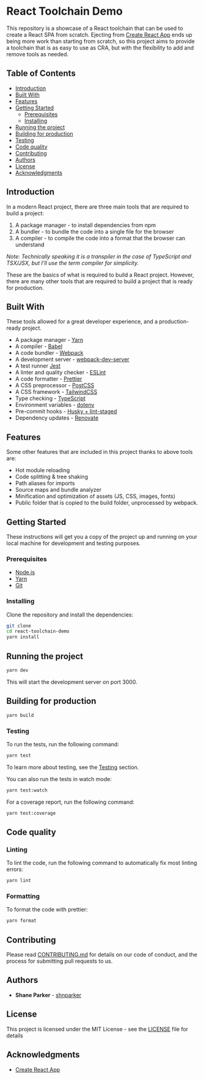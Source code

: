 # React Toolchain Demo

This repository is a showcase of a React toolchain that can be used to create a React SPA from scratch.
Ejecting from [Create React App](https://create-react-app.dev/) ends up being more work than starting from scratch, 
so this project aims to provide a toolchain that is as easy to use as CRA, but with the flexibility to add and remove tools as needed.

## Table of Contents

- [Introduction](#introduction)
- [Built With](#built-with)
- [Features](#features)
- [Getting Started](#getting-started)
  - [Prerequisites](#prerequisites)
  - [Installing](#installing)
- [Running the project](#running-the-project)
- [Building for production](#building-for-production)
- [Testing](#testing)
- [Code quality](#code-quality)
- [Contributing](#contributing)
- [Authors](#authors)
- [License](#license)
- [Acknowledgments](#acknowledgments)


## Introduction

In a modern React project, there are three main tools that are required to build a project:

1. A package manager - to install dependencies from npm
2. A bundler - to bundle the code into a single file for the browser
3. A compiler - to compile the code into a format that the browser can understand

_Note: Technically speaking it is a transpiler in the case of TypeScript and TSX/JSX, but I'll use the term compiler for simplicity._

These are the basics of what is required to build a React project. However, there are many other tools that are required to build a project that is ready for production.

## Built With

These tools allowed for a great developer experience, and a production-ready project.

- A package manager - [Yarn](https://yarnpkg.com/)
- A compiler - [Babel](https://babeljs.io/)
- A code bundler - [Webpack](https://webpack.js.org/)
- A development server - [webpack-dev-server](https://webpack.js.org/configuration/dev-server/)
- A test runner [Jest](https://jestjs.io/)
- A linter and quality checker - [ESLint](https://eslint.org/)
- A code formatter - [Prettier](https://prettier.io/)
- A CSS preprocessor - [PostCSS](https://postcss.org/)
- A CSS framework - [TailwindCSS](https://tailwindcss.com/)
- Type checking - [TypeScript](https://www.typescriptlang.org/)
- Environment variables - [dotenv](https://github.com/motdotla/dotenv)
- Pre-commit hooks - [Husky + lint-staged](https://prettier.io/docs/en/precommit.html)
- Dependency updates - [Renovate](https://renovatebot.com/)

## Features

Some other features that are included in this project thanks to above tools are:

- Hot module reloading
- Code splitting & tree shaking
- Path aliases for imports
- Source maps and bundle analyzer
- Minification and optimization of assets (JS, CSS, images, fonts)
- Public folder that is copied to the build folder, unprocessed by webpack.

## Getting Started

These instructions will get you a copy of the project up and running on your local machine for development and testing purposes.

### Prerequisites

- [Node.js](https://nodejs.org/en/)
- [Yarn](https://yarnpkg.com/)
- [Git](https://git-scm.com/)

### Installing

Clone the repository and install the dependencies:

```bash
git clone
cd react-toolchain-demo
yarn install
```

## Running the project

```bash
yarn dev
```
This will start the development server on port 3000.

## Building for production

```bash
yarn build
```

### Testing

To run the tests, run the following command:

```bash
yarn test
```

To learn more about testing, see the [Testing](#testing) section.


You can also run the tests in watch mode:

```bash
yarn test:watch
```

For a coverage report, run the following command:

```bash
yarn test:coverage
```

## Code quality

### Linting

To lint the code, run the following command to automatically fix most linting errors:

```bash
yarn lint
```

### Formatting

To format the code with prettier:

```bash
yarn format
```

## Contributing

Please read [CONTRIBUTING.md](CONTRIBUTING.md) for details on our code of conduct, and the process for submitting pull requests to us.

## Authors

- **Shane Parker** - [shnparker](https://github.com/shnparker)

## License

This project is licensed under the MIT License - see the [LICENSE](LICENSE) file for details

## Acknowledgments

- [Create React App](https://create-react-app.dev/)
